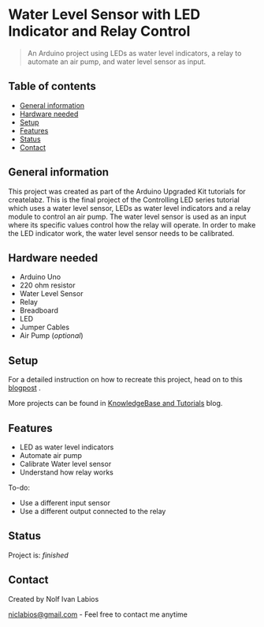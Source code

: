 # Water Level Sensor with LED Indicator and Relay Control
> An Arduino project using LEDs as water level indicators, a relay to automate an air pump, and water level sensor as input.

## Table of contents
* [General information](#general-information)
* [Hardware needed](#hardware-needed)
* [Setup](#setup)
* [Features](#features)
* [Status](#status)
* [Contact](#contact)

## General information
This project was created as part of the Arduino Upgraded Kit tutorials for createlabz. This is the final project of the Controlling LED series tutorial which uses a water level sensor, LEDs as water level indicators and a relay module to control an air pump. The water level sensor is used as an input where its specific values control how the relay will operate. In order to make the LED indicator work, the water level sensor needs to be calibrated.

## Hardware needed
* Arduino Uno
* 220 ohm resistor
* Water Level Sensor
* Relay
* Breadboard
* LED
* Jumper Cables
* Air Pump (_optional_)

## Setup
For a detailed instruction on how to recreate this project, head on to this [blogpost](https://store.createlabz.com/blogs/createlabz-tutorials/controlling-an-led-5-5-water-level-sensor-with-led-indicator-and-relay) .

More projects can be found in [KnowledgeBase and Tutorials](https://store.createlabz.com/blogs/createlabz-tutorials) blog.

## Features
* LED as water level indicators
* Automate air pump
* Calibrate Water level sensor
* Understand how relay works

To-do:
* Use a different input sensor
* Use a different output connected to the relay

## Status
Project is: _finished_

## Contact
Created by Nolf Ivan Labios

niclabios@gmail.com - Feel free to contact me anytime 

